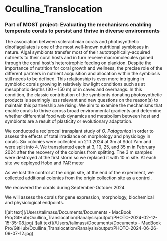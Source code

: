 # Ocullina_Translocation

### Part of MOST project: Evaluating the mechanisms enabling temperate corals to persist and thrive in diverse environments 

The association between scleractinian corals and photosynthetic dinoflagellates is one of the most well-known nutritional symbioses in nature. Algal symbionts transfer most of their autotrophically-acquired nutrients to their coral hosts and in turn receive macromolecules gained through the coral host's heterotrophic feeding on plankton. Despite the importance of nutrition for coral growth and wellness, the precise role of the different partners in nutrient acquisition and allocation within the symbiosis still needs to be defined. This relationship is even more intriguing in symbiotic corals growing in relatively low light conditions such as at mesophotic depths (30 – 150 m) or in caves and overhangs. In this condition, the classic contribution of the symbionts donating photosynthetic products is seemingly less relevant and new questions on the reason(s) to maintain this partnership are rising. 
We aim to examine the mechanisms that enable corals to thrive across broad environmental gradients and determine whether differential food web dynamics and metabolism between host and symbionts are a result of plasticity or evolutionary adaptation. 

We conducted a reciprocal transplant study of *O. Patagonica*  in order to assess the effects of total irradiance on morphology and physiology in corals.  Six colonies were collected on 21.1.2024 at 3m at Sdot Yam and were split into 4. We transplanted each at 3, 10, 25, and 35 m in February 2024 after the recovery of the colonies from splitting. The 3 m samples were destroyed at the first storm so we replaced it with 10 m site. At each site we deployed Hobo and PAR meter 

As we lost the control at the origin site, at the end of the experiment, we collected additional colonies from the origin collection site as a control.

We recovered the corals during September-October 2024 

We will assess the corals for gene expression, morphology, biochemical and physiological endpoints. 

![alt text](/Users/talimass/Documents/Documents - MacBook Pro/GitHub/Ocullina_Translocation/Ranalysis/output/PHOTO-2024-02-12-15-35-08.jpg) 
![alt text](/Users/talimass/Documents/Documents - MacBook Pro/GitHub/Ocullina_Translocation/Ranalysis/output/PHOTO-2024-06-26-09-07-12.jpg)



 
